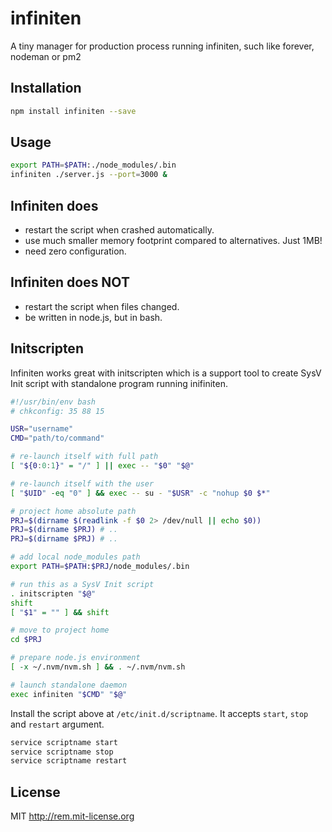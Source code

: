# infiniten

A tiny manager for production process running infiniten, such like forever, nodeman or pm2

## Installation

```sh
npm install infiniten --save
```

## Usage

```sh
export PATH=$PATH:./node_modules/.bin
infiniten ./server.js --port=3000 &
```

## Infiniten does

- restart the script when crashed automatically.
- use much smaller memory footprint compared to alternatives. Just 1MB!
- need zero configuration.

## Infiniten does NOT

- restart the script when files changed.
- be written in node.js, but in bash.

## Initscripten

Infiniten works great with initscripten which is a support tool
to create SysV Init script with standalone program running inifiniten.

```sh
#!/usr/bin/env bash
# chkconfig: 35 88 15

USR="username"
CMD="path/to/command"

# re-launch itself with full path
[ "${0:0:1}" = "/" ] || exec -- "$0" "$@"

# re-launch itself with the user
[ "$UID" -eq "0" ] && exec -- su - "$USR" -c "nohup $0 $*"

# project home absolute path
PRJ=$(dirname $(readlink -f $0 2> /dev/null || echo $0))
PRJ=$(dirname $PRJ) # ..
PRJ=$(dirname $PRJ) # ..

# add local node_modules path
export PATH=$PATH:$PRJ/node_modules/.bin

# run this as a SysV Init script
. initscripten "$@"
shift
[ "$1" = "" ] && shift

# move to project home
cd $PRJ

# prepare node.js environment
[ -x ~/.nvm/nvm.sh ] && . ~/.nvm/nvm.sh

# launch standalone daemon
exec infiniten "$CMD" "$@"
```

Install the script above at `/etc/init.d/scriptname`.
It accepts `start`, `stop` and `restart` argument.

```sh
service scriptname start
service scriptname stop
service scriptname restart
```

## License

MIT http://rem.mit-license.org
